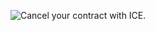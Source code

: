 ![Cancel your contract with ICE.](https://raw.githubusercontent.com/kyrias/kyrias/master/cancel-your-contract-1.jpg)

